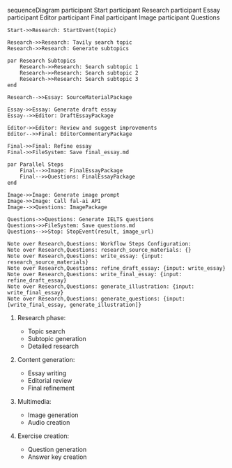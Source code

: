 sequenceDiagram
    participant Start
    participant Research
    participant Essay
    participant Editor
    participant Final
    participant Image
    participant Questions

    Start->>Research: StartEvent(topic)
    
    Research->>Research: Tavily search topic
    Research->>Research: Generate subtopics
    
    par Research Subtopics
        Research->>Research: Search subtopic 1
        Research->>Research: Search subtopic 2
        Research->>Research: Search subtopic 3
    end
    
    Research-->>Essay: SourceMaterialPackage

    Essay->>Essay: Generate draft essay
    Essay-->>Editor: DraftEssayPackage

    Editor->>Editor: Review and suggest improvements
    Editor-->>Final: EditorCommentaryPackage

    Final->>Final: Refine essay
    Final->>FileSystem: Save final_essay.md
    
    par Parallel Steps
        Final-->>Image: FinalEssayPackage
        Final-->>Questions: FinalEssayPackage
    end

    Image->>Image: Generate image prompt
    Image->>Image: Call fal-ai API
    Image-->>Questions: ImagePackage

    Questions->>Questions: Generate IELTS questions
    Questions->>FileSystem: Save questions.md
    Questions-->>Stop: StopEvent(result, image_url)

    Note over Research,Questions: Workflow Steps Configuration:
    Note over Research,Questions: research_source_materials: {}
    Note over Research,Questions: write_essay: {input: research_source_materials}
    Note over Research,Questions: refine_draft_essay: {input: write_essay}
    Note over Research,Questions: write_final_essay: {input: refine_draft_essay}
    Note over Research,Questions: generate_illustration: {input: write_final_essay}
    Note over Research,Questions: generate_questions: {input: [write_final_essay, generate_illustration]}

1. Research phase:
   - Topic search
   - Subtopic generation
   - Detailed research

2. Content generation:
   - Essay writing
   - Editorial review
   - Final refinement

3. Multimedia:
   - Image generation
   - Audio creation

4. Exercise creation:
   - Question generation
   - Answer key creation 